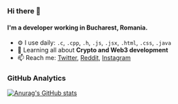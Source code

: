 ### Hi there 👋

#### I'm a developer working in Bucharest, Romania.

- ⚙️ I use daily: `.c`, `.cpp`, `.h`, `.js`, `.jsx`, `.html`, `.css`, `.java`
- 🌱 Learning all about **Crypto and Web3 development**
- 📫 Reach me: [Twitter](https://twitter.com/crystaxdev), [Reddit](https://www.reddit.com/user/quakz_exe), [Instagram](https://www.instagram.com/crystaxdev/)

### GitHub Analytics
[![Anurag's GitHub stats](https://github-readme-stats.vercel.app/api?username=anuraghazra)](https://github.com/anuraghazra/github-readme-stats)
